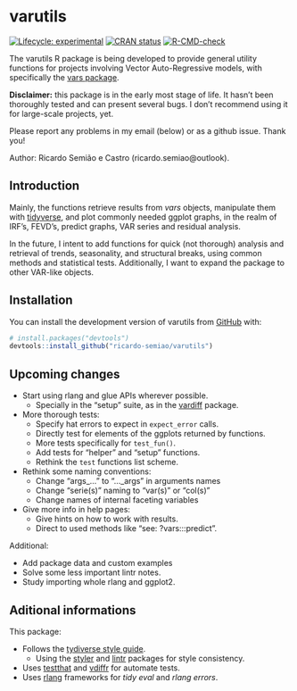 
<!-- README.md is generated from README.Rmd. Please edit that file -->

# varutils

<!-- badges: start -->

[![Lifecycle:
experimental](https://img.shields.io/badge/lifecycle-experimental-orange.svg)](https://lifecycle.r-lib.org/articles/stages.html#experimental)
[![CRAN
status](https://www.r-pkg.org/badges/version/varutils)](https://CRAN.R-project.org/package=varutils)
[![R-CMD-check](https://github.com/ricardo-semiao/varutils/actions/workflows/R-CMD-check.yaml/badge.svg)](https://github.com/ricardo-semiao/varutils/actions/workflows/R-CMD-check.yaml)
<!-- badges: end -->

The varutils R package is being developed to provide general utility
functions for projects involving Vector Auto-Regressive models, with
specifically the [vars
package](https://cran.r-project.org/web/packages/vars/index.html).

**Disclaimer:** this package is in the early most stage of life. It
hasn’t been thoroughly tested and can present several bugs. I don’t
recommend using it for large-scale projects, yet.

Please report any problems in my email (below) or as a github issue.
Thank you!

Author: Ricardo Semião e Castro (ricardo.semiao@outlook).

## Introduction

Mainly, the functions retrieve results from *vars* objects, manipulate
them with [tidyverse](https://www.tidyverse.org/), and plot commonly
needed ggplot graphs, in the realm of IRF’s, FEVD’s, predict graphs, VAR
series and residual analysis.

In the future, I intent to add functions for quick (not thorough)
analysis and retrieval of trends, seasonality, and structural breaks,
using common methods and statistical tests. Additionally, I want to
expand the package to other VAR-like objects.

## Installation

You can install the development version of varutils from
[GitHub](https://github.com/) with:

``` r
# install.packages("devtools")
devtools::install_github("ricardo-semiao/varutils")
```

## Upcoming changes

- Start using rlang and glue APIs wherever possible.
  - Specially in the “setup” suite, as in the
    [vardiff](https://ricardo-semiao.github.io/vardiff/) package.
- More thorough tests:
  - Specify hat errors to expect in `expect_error` calls.
  - Directly test for elements of the ggplots returned by functions.
  - More tests specifically for `test_fun()`.
  - Add tests for “helper” and “setup” functions.
  - Rethink the `test` functions list scheme.
- Rethink some naming conventions:
  - Change “args\_…” to “…\_args” in arguments names
  - Change “serie(s)” naming to “var(s)” or “col(s)”
  - Change names of internal faceting variables
- Give more info in help pages:
  - Give hints on how to work with results.
  - Direct to used methods like “see: ?vars:::predict”.

Additional:

- Add package data and custom examples
- Solve some less important lintr notes.
- Study importing whole rlang and ggplot2.

## Aditional informations

This package:

- Follows the [tydiverse style guide](https://style.tidyverse.org/).
  - Using the [styler](https://styler.r-lib.org/) and
    [lintr](https://lintr.r-lib.org/) packages for style consistency.
- Uses [testthat](https://testthat.r-lib.org/) and
  [vdiffr](https://vdiffr.r-lib.org/) for automate tests.
- Uses [rlang](https://rlang.r-lib.org/) frameworks for *tidy eval* and
  *rlang errors*.
